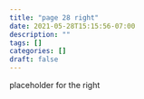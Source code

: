 ```yaml
---
title: "page 28 right"
date: 2021-05-28T15:15:56-07:00
description: ""
tags: []
categories: []
draft: false
---
```


placeholder for the right